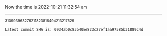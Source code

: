 Now the time is 2022-10-21 11:32:54 am

---

<small>310993963276211823816494213217529</small>

```txt
Latest commit SHA is: 0934ab0c83b40be823c27ef1aa97585b31889c4d
```
